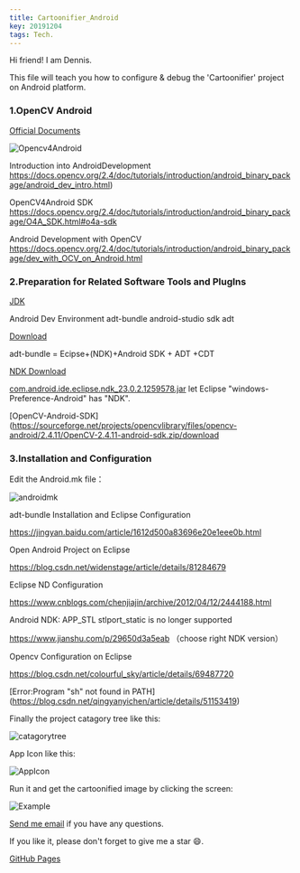 ```yaml
---
title: Cartoonifier_Android
key: 20191204
tags: Tech.
---
```

Hi friend! I am Dennis.

This file will teach you how to configure & debug the 'Cartoonifier' project on Android platform.

<!--more-->

### 1.OpenCV Android 

[Official Documents](https://opencv.org/android/)

![Opencv4Android](https://github.com/seuzht/seuzht.github.io/raw/master/Images/opencv4Android.png)

Introduction into AndroidDevelopment
https://docs.opencv.org/2.4/doc/tutorials/introduction/android_binary_package/android_dev_intro.html)

OpenCV4Android SDK
https://docs.opencv.org/2.4/doc/tutorials/introduction/android_binary_package/O4A_SDK.html#o4a-sdk

Android Development with OpenCV
https://docs.opencv.org/2.4/doc/tutorials/introduction/android_binary_package/dev_with_OCV_on_Android.html

### 2.Preparation for Related Software Tools and PlugIns

[JDK](https://www.oracle.com/technetwork/java/javase/downloads/index.html)

Android Dev Environment adt-bundle android-studio sdk adt

[Download](https://blog.csdn.net/u013758456/article/details/51939104)

adt-bundle = Ecipse+(NDK)+Android SDK + ADT +CDT

[NDK Download](https://developer.android.google.cn/ndk/downloads)

[com.android.ide.eclipse.ndk_23.0.2.1259578.jar](https://pan.baidu.com/s/1jHSkCZG?fid=710081727453245) 
let Eclipse "windows-Preference-Android" has "NDK".

[OpenCV-Android-SDK](https://sourceforge.net/projects/opencvlibrary/files/opencv-android/2.4.11/OpenCV-2.4.11-android-sdk.zip/download

### 3.Installation and Configuration

Edit the Android.mk file：

![androidmk](https://github.com/seuzht/seuzht.github.io/raw/master/Images/androidmk.png)

adt-bundle Installation and Eclipse Configuration

https://jingyan.baidu.com/article/1612d500a83696e20e1eee0b.html

Open Android Project on Eclipse

https://blog.csdn.net/widenstage/article/details/81284679

Eclipse ND Configuration

https://www.cnblogs.com/chenjiajin/archive/2012/04/12/2444188.html

Android NDK: APP_STL stlport_static is no longer supported

https://www.jianshu.com/p/29650d3a5eab （choose right NDK version）

Opencv Configuration on Eclipse

https://blog.csdn.net/colourful_sky/article/details/69487720

[Error:Program "sh" not found in PATH] (https://blog.csdn.net/qingyanyichen/article/details/51153419)

Finally the project catagory tree like this:

![catagorytree](https://github.com/seuzht/seuzht.github.io/raw/master/Images/catagorytree.png)

App Icon like this:
  
![AppIcon](https://github.com/seuzht/seuzht.github.io/raw/master/Images/appIcon.png)

Run it and get the cartoonified image by clicking the screen:

![Example](https://github.com/seuzht/seuzht.github.io/raw/master/Images/effectImage.png)

[Send me email](mailto:zhanghaitao@estun.com) if you have any questions.

If you like it, please don't forget to give me a star :smile:.

[GitHub Pages](https://github.com/orgs/EstunSWRD/teams/wetogo_pc_software) 
